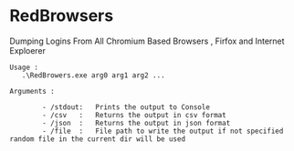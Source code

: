 # RedBrowsers
 Dumping Logins From All Chromium Based Browsers , Firfox and Internet Exploerer


```
Usage :
   .\RedBrowers.exe arg0 arg1 arg2 ...

Arguments :

        - /stdout:   Prints the output to Console
        - /csv   :   Returns the output in csv format
        - /json  :   Returns the output in json format
        - /file  :   File path to write the output if not specified random file in the current dir will be used

```
